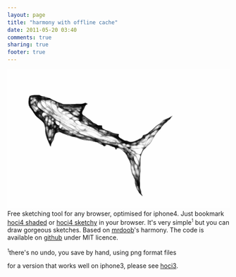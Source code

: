 ```yaml
---
layout: page
title: "harmony with offline cache"
date: 2011-05-20 03:40
comments: true
sharing: true
footer: true
---
```

![hociexample][]Free sketching tool for any browser, optimised for iphone4. Just bookmark [hoci4 shaded][] or [hoci4 sketchy][] in your browser. It's very simple<sup><small>1</small></sup> but you can draw gorgeous sketches. Based on [mrdoob][]'s harmony. The code is available on [github][hoci code] under MIT licence.

<sup><small>1</small></sup>there's no undo, you save by hand, using png format files

for a version that works well on iphone3, please see [hoci3][]. 

[hociexample]: hociexample.png
[shaded lion]: http://dl.getdropbox.com/u/2891399/org/picturebook/20110430lionsketchy.png
[shaded lion 500]: http://dl.getdropbox.com/u/2891399/org/picturebook/20110430lionsketchy-500.png
[cc]: http://creativecommons.org/licenses/by-nc-sa/3.0/

[hoci4 sketchy]: http://makiaea.github.com/make/hoci4/index.html
[hoci4 shaded]: http://makiaea.github.com/make/hoci4/index.html#shaded
[hoci code]: https://github.com/makiaea/harmony
[mrdoob]: http://mrdoob.com/projects/harmony/
[hoci3]: http://makiaea.github.com/make/hoci3/index.html